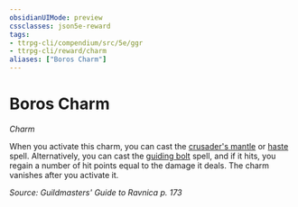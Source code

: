 ```yaml
---
obsidianUIMode: preview
cssclasses: json5e-reward
tags:
- ttrpg-cli/compendium/src/5e/ggr
- ttrpg-cli/reward/charm
aliases: ["Boros Charm"]
---
```

# Boros Charm
*Charm*  

When you activate this charm, you can cast the [crusader's mantle](3-Mechanics/CLI/spells/crusaders-mantle.md) or [haste](3-Mechanics/CLI/spells/haste.md) spell. Alternatively, you can cast the [guiding bolt](3-Mechanics/CLI/spells/guiding-bolt.md) spell, and if it hits, you regain a number of hit points equal to the damage it deals. The charm vanishes after you activate it.

*Source: Guildmasters' Guide to Ravnica p. 173*